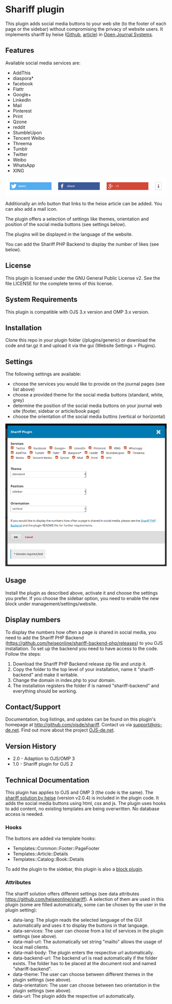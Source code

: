 # Shariff plugin

This plugin adds social media buttons to your web site (to the footer of each page or the sidebar) without compromising the privacy of website users. It implements shariff by heise ([Github](https://github.com/heiseonline/shariff), [article](http://ct.de/shariff)) in [Open Journal Systems](https://pkp.sfu.ca/ojs/).

## Features

Available social media services are:
- AddThis
- diaspora*
- facebook
- Flattr
- Google+
- LinkedIn
- Mail
- Pinterest
- Print
- Qzone
- reddit
- StumbleUpon
- Tencent Weibo
- Threema
- Tumblr
- Twitter
- Weibo
- WhatsApp
- XING

![Shariff buttons](https://raw.githubusercontent.com/lilients/img/master/shariff_buttons_footer.PNG)

Additionally an info button that links to the heise article can be added. You can also add a mail icon. 

The plugin offers a selection of settings like themes, orientation and position of the social media buttons (see settings below). 

The plugins will be displayed in the language of the website.

You can add the Shariff PHP Backend to display the number of likes (see below).

## License

This plugin is licensed under the GNU General Public License v2. See the file LICENSE for the complete terms of this license.

## System Requirements

This plugin is compatible with OJS 3.x version and OMP 3.x version.

## Installation

Clone this repo in your plugin folder (/plugins/generic) or download the code and tar.gz it and upload it via the gui (Website Settings > Plugins).

## Settings

The following settings are available:
- choose the services you would like to provide on the journal pages (see list above)
- choose a provided theme for the social media buttons (standard, white, grey)
- determine the position of the social media buttons on your journal web site (footer, sidebar or article/book page)
- choose the orientation of the social media buttins (vertical or horizontal)

![Shariff settings](https://raw.githubusercontent.com/lilients/img/master/shariff_settings.PNG)

## Usage
Install the plugin as described above, activate it and choose the settings you prefer. If you choose the sidebar option, you need to enable the new block under management/settings/website.

## Display numbers

To display the numbers how often a page is shared in social media, you need to add the Shariff PHP Backend (https://github.com/heiseonline/shariff-backend-php/releases) to you OJS installation. To set up the backend you need to have access to the code. Follow the steps:

1. Download the Shariff PHP Backend release zip file and unzip it.
2. Copy the folder to the top level of your installation, name it "shariff-backend" and make it writable.
3. Change the domain in index.php to your domain.
4. The installation registers the folder if is named "shariff-backend" and everything should be working.

## Contact/Support

Documentation, bug listings, and updates can be found on this plugin's homepage at <http://github.com/ojsde/shariff>.
Contact us via support@ojs-de.net. Find out more about the project [OJS-de.net](http://www.ojs-de.net/kontakt/index.html).

## Version History

* 2.0 - Adaption to OJS/OMP 3
* 1.0 - Shariff plugin for OJS 2

## Technical Documentation

This plugin has applies to OJS and OMP 3 (the code is the same). The [shariff solution by heise](https://github.com/heiseonline/shariff) (version v2.0.4) is included in the plugin code. It adds the social media buttons using html, css and js. The plugin uses hooks to add content, no existing templates are being overwritten. No database access is needed.

### Hooks

The buttons are added via template hooks:
* Templates::Common::Footer::PageFooter
* Templates::Article::Details 
* Templates::Catalog::Book::Details

To add the plugin to the sidebar, this plugin is also a [block plugin](https://github.com/ojsde/shariff/blob/master/ShariffBlockPlugin.inc.php).

### Attributes

The shariff solution offers different settings (see data attributes https://github.com/heiseonline/shariff). A selection of them are used in this plugin (some are filled automatically, some can be chosen by the user in the plugin setting):

* data-lang: The plugin reads the selected language of the GUI automatically and uses it to display the buttons in that language.
* data-services: The user can choose from a list of services in the plugin settings (see above).
* data-mail-url: The automatically set string "mailto" allows the usage of local mail clients.
* data-mail-body: The plugin enters the respective url automatically.
* data-backend-url: The backend url is read automatically if the folder exists. The folder has to be placed at the document root and named "shariff-backend".
* data-theme: The user can choose between different themes in the plugin settings (see above).
* data-orientation: The user can choose between two orientation in the plugin settings (see above).
* data-url: The plugin adds the respective url automatically.
